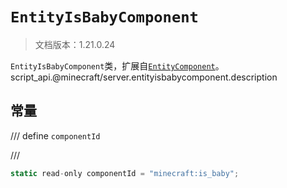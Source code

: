 # `EntityIsBabyComponent`

> 文档版本：1.21.0.24

`EntityIsBabyComponent`类，扩展自[`EntityComponent`](./entitycomponent.md)。script_api.@minecraft/server.entityisbabycomponent.description

## 常量

/// define
`componentId`


///

```js
static read-only componentId = "minecraft:is_baby";
```

